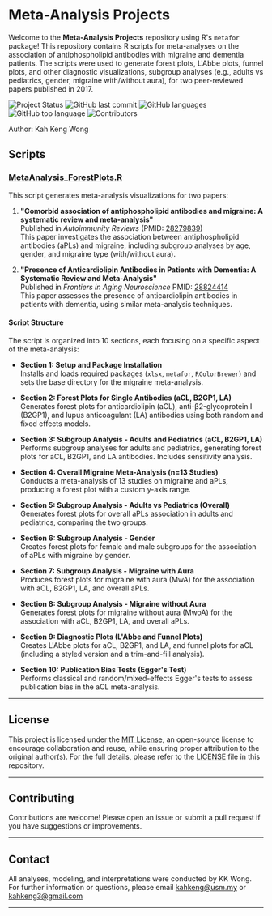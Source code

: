# Meta-Analysis Projects

Welcome to the **Meta-Analysis Projects** repository using R's `metafor` package! This repository contains R scripts for meta-analyses on the association of antiphospholipid antibodies with migraine and dementia patients. The scripts were used to generate forest plots, L'Abbe plots, funnel plots, and other diagnostic visualizations, subgroup analyses (e.g., adults vs pediatrics, gender, migraine with/without aura), for two peer-reviewed papers published in 2017. 

![Project Status](https://img.shields.io/badge/status-active-brightgreen)
![GitHub last commit](https://img.shields.io/github/last-commit/kahkengwong/Meta-analysis_Projects)
![GitHub languages](https://img.shields.io/github/languages/count/kahkengwong/Meta-analysis_Projects)
![GitHub top language](https://img.shields.io/github/languages/top/kahkengwong/Meta-analysis_Projects)
![Contributors](https://img.shields.io/github/contributors/kahkengwong/Meta-analysis_Projects)

Author: Kah Keng Wong

## Scripts

### [MetaAnalysis_ForestPlots.R](MetaAnalysis_ForestPlots.R)

This script generates meta-analysis visualizations for two papers:

1. **"Comorbid association of antiphospholipid antibodies and migraine: A systematic review and meta-analysis"**  
   Published in *Autoimmunity Reviews* (PMID: [28279839](https://pubmed.ncbi.nlm.nih.gov/28279839/))  
   This paper investigates the association between antiphospholipid antibodies (aPLs) and migraine, including subgroup analyses by age, gender, and migraine type 
   (with/without aura).

2. **"Presence of Anticardiolipin Antibodies in Patients with Dementia: A Systematic Review and Meta-Analysis"**  
   Published in *Frontiers in Aging Neuroscience* PMID: [28824414](https://pubmed.ncbi.nlm.nih.gov/28824414/)  
   This paper assesses the presence of anticardiolipin antibodies in patients with dementia, using similar meta-analysis techniques.

#### Script Structure

The script is organized into 10 sections, each focusing on a specific aspect of the meta-analysis:

- **Section 1: Setup and Package Installation**  
  Installs and loads required packages (`xlsx`, `metafor`, `RColorBrewer`) and sets the base directory for the migraine meta-analysis.

- **Section 2: Forest Plots for Single Antibodies (aCL, B2GP1, LA)**  
  Generates forest plots for anticardiolipin (aCL), anti-β2-glycoprotein I (B2GP1), and lupus anticoagulant (LA) antibodies using both random and fixed effects models. 

- **Section 3: Subgroup Analysis - Adults and Pediatrics (aCL, B2GP1, LA)**  
  Performs subgroup analyses for adults and pediatrics, generating forest plots for aCL, B2GP1, and LA antibodies. Includes sensitivity analysis.

- **Section 4: Overall Migraine Meta-Analysis (n=13 Studies)**  
  Conducts a meta-analysis of 13 studies on migraine and aPLs, producing a forest plot with a custom y-axis range.

- **Section 5: Subgroup Analysis - Adults vs Pediatrics (Overall)**  
  Generates forest plots for overall aPLs association in adults and pediatrics, comparing the two groups.

- **Section 6: Subgroup Analysis - Gender**  
  Creates forest plots for female and male subgroups for the association of aPLs with migraine by gender.

- **Section 7: Subgroup Analysis - Migraine with Aura**  
  Produces forest plots for migraine with aura (MwA) for the association with aCL, B2GP1, LA, and overall aPLs.

- **Section 8: Subgroup Analysis - Migraine without Aura**  
  Generates forest plots for migraine without aura (MwoA) for the association with aCL, B2GP1, LA, and overall aPLs.

- **Section 9: Diagnostic Plots (L'Abbe and Funnel Plots)**  
  Creates L'Abbe plots for aCL, B2GP1, and LA, and funnel plots for aCL (including a styled version and a trim-and-fill analysis).

- **Section 10: Publication Bias Tests (Egger's Test)**  
  Performs classical and random/mixed-effects Egger's tests to assess publication bias in the aCL meta-analysis.

---

## License
This project is licensed under the [MIT License](https://github.com/kahkengwong/GAM_PRSS_REML_Project/blob/main/LICENSE), an open-source license to encourage collaboration and reuse, while ensuring proper attribution to the original author(s). For the full details, please refer to the [LICENSE](https://github.com/kahkengwong/GAM_PRSS_REML_Project/blob/main/LICENSE) file in this repository.


---

## Contributing
Contributions are welcome! Please open an issue or submit a pull request if you have suggestions or improvements.

---

## Contact
All analyses, modeling, and interpretations were conducted by KK Wong. For further information or questions, please email [kahkeng@usm.my](mailto:kahkeng@usm.my) or [kahkeng3@gmail.com](mailto:kahkeng3@gmail.com)

---

